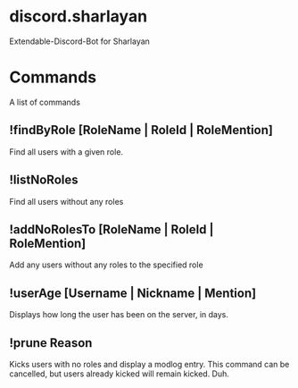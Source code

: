 # discord.sharlayan
Extendable-Discord-Bot for Sharlayan

# Commands

A list of commands

## !findByRole [RoleName | RoleId | RoleMention]
Find all users with a given role.

## !listNoRoles
Find all users without any roles

## !addNoRolesTo [RoleName | RoleId | RoleMention]
Add any users without any roles to the specified role

## !userAge [Username | Nickname | Mention]
Displays how long the user has been on the server, in days.

## !prune Reason
Kicks users with no roles and display a modlog entry.
This command can be cancelled, but users already kicked will remain kicked. Duh.